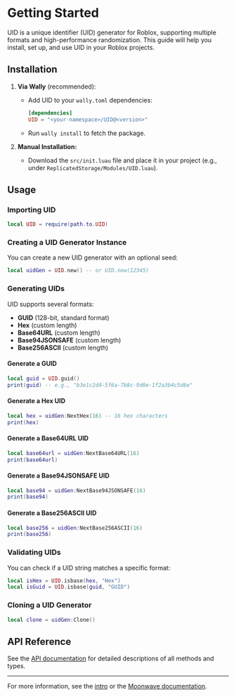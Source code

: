 # Getting Started

UID is a unique identifier (UID) generator for Roblox, supporting multiple formats and high-performance randomization. This guide will help you install, set up, and use UID in your Roblox projects.

## Installation

1. **Via Wally** (recommended):
   - Add UID to your `wally.toml` dependencies:
     ```toml
     [dependencies]
     UID = "<your-namespace>/UID@<version>"
     ```
   - Run `wally install` to fetch the package.

2. **Manual Installation:**
   - Download the `src/init.luau` file and place it in your project (e.g., under `ReplicatedStorage/Modules/UID.luau`).

## Usage

### Importing UID

```lua
local UID = require(path.to.UID)
```

### Creating a UID Generator Instance

You can create a new UID generator with an optional seed:

```lua
local uidGen = UID.new() -- or UID.new(12345)
```

### Generating UIDs

UID supports several formats:

- **GUID** (128-bit, standard format)
- **Hex** (custom length)
- **Base64URL** (custom length)
- **Base94JSONSAFE** (custom length)
- **Base256ASCII** (custom length)

#### Generate a GUID
```lua
local guid = UID.guid()
print(guid) -- e.g., "b3e1c2d4-5f6a-7b8c-9d0e-1f2a3b4c5d6e"
```

#### Generate a Hex UID
```lua
local hex = uidGen:NextHex(16) -- 16 hex characters
print(hex)
```

#### Generate a Base64URL UID
```lua
local base64url = uidGen:NextBase64URL(16)
print(base64url)
```

#### Generate a Base94JSONSAFE UID
```lua
local base94 = uidGen:NextBase94JSONSAFE(16)
print(base94)
```

#### Generate a Base256ASCII UID
```lua
local base256 = uidGen:NextBase256ASCII(16)
print(base256)
```

### Validating UIDs

You can check if a UID string matches a specific format:

```lua
local isHex = UID.isbase(hex, "Hex")
local isGuid = UID.isbase(guid, "GUID")
```

### Cloning a UID Generator

```lua
local clone = uidGen:Clone()
```

## API Reference

See the [API documentation](./API.md) for detailed descriptions of all methods and types.

---

For more information, see the [intro](./intro.md) or the [Moonwave documentation](https://eryn.io/moonwave/docs/intro).
